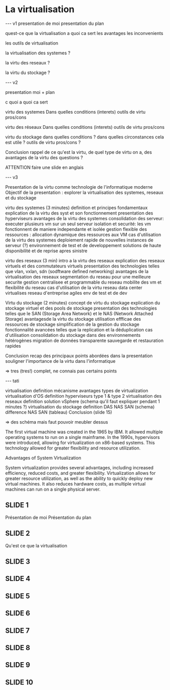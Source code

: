 # La virtualisation

--- v1
presentation de moi
presentation du plan

quest-ce que la virtualisation
a quoi ca sert
les avantages 
les inconvenients

les outils de virtualisation

la virtualisation des systemes
?

la virtu des reseaux
?

la virtu du stockage
?

--- v2

presentation moi + plan

c quoi
a quoi ca sert

virtu des systemes
Dans quelles conditions (interets)
outils de virtu
pros/cons

virtu des réseaux
Dans quelles conditions (interets)
outils de virtu
pros/cons

virtu du stockage
dans quelles conditions ? dans quelles circonstances cela est utile ?
outils de virtu
pros/cons ?

Conclusion
rappel de ce qu'est la virtu, de quel type de virtu on a, des avantages de la virtu
des questions ?

ATTENTION faire une slide en anglais

--- v3

Presentation de la virtu comme technologie de l'informatique moderne
Objectif de la presentation : explorer la virtualisation des systemes, reseaux et du stockage

virtu des systemes (3 minutes)
  definition et principes fondamentaux 
    explication de la virtu des syst et son fonctionnement
    presentation des hyperviseurs
  avantages de la virtu des systemes
  	consolidation des serveur: executer plusieurs vm sur un seul serveur
  	isolation et securité: les vm fonctionnent de maniere independante et isolée
  	gestion flexible des ressources : allocation dynamique des ressources aux VM
  cas d'utilisation de la virtu des systemes
  	deploiement rapide de nouvelles instances de serveur (?)
  	environnement de test et de developpement 
  	solutions de haute disponibilité et de reprise apres sinistre

virtu des reseaux (3 min)
  intro a la virtu des reseaux
  	explication des reseaux virtuels et des commutateurs virtuels 
  	presentation des technologies telles que vlan, vxlan, sdn (sodftware defined networking)
  avantages de la virtualisation des reseaux
    segmentation du reseau pour une meilleure securite
    gestion centralisee et programmable du reseau 
    mobilite des vm et flexibilité du reseau 
  cas d'utilisation de la virtu reseau 
  	data center virtualises 
  	reseau d'entreprise agiles 
  	env de test et de dev 

Virtu du stockage (2 minutes)
  concept de virtu du stockage 
    explication du stockage virtuel et des pools de stockage 
    presentation des technologies telles que le SAN (Storage Area Network) et le NAS (Network Attached Storage)
  avantagesde la virtu du stockage 
    utilisation effficae des ressources de stockage
    simplification de la gestion du stockage
    fonctionnalité avancées telles que la replication et la déduplication 
  cas d'utilisation
    consolidation du stockage dans des environnements hétérogènes
    migration de données transparente 
    sauvegarde et restauration rapides

Conclusion
	recap des principaux points abordées dans la presentation
	souligner l'importance de la virtu dans l'informatique

=> tres (tres!) complet, ne connais pas certains points


--- tati 

virtualisation
	definition
	mécanisme
	avantages
	types de virtualization
virtualisation d'OS 
	definition 
	hyperviseurs type 1 & type 2
virtualisation des reseaux 
	definition 
	solution vSphere (schema qu'il faut expliquer pendant 1 minutes ?)
virtualisation du stockage 
	definition 
	DAS NAS SAN (schema)
	difference NAS SAN (tableau)
Conclusion (slide 15)

=> des schéma mais faut pouvoir meubler dessus



The first virtual machine was created in the 1965 by IBM. It allowed multiple operating systems to run on a single mainframe. In the 1990s, hypervisors were introduced, allowing for virtualization on x86-based systems. This technology allowed for greater flexibility and resource utilization.

Advantages of System Virtualization

System virtualization provides several advantages, including increased efficiency, reduced costs, and greater flexibility. Virtualization allows for greater resource utilization, as well as the ability to quickly deploy new virtual machines. It also reduces hardware costs, as multiple virtual machines can run on a single physical server.





## SLIDE 1
Présentation de moi
Présentation du plan

## SLIDE 2
Qu'est ce que la virtualisation

## SLIDE 3


## SLIDE 4

## SLIDE 5

## SLIDE 6

## SLIDE 7

## SLIDE 8

## SLIDE 9

## SLIDE 10


